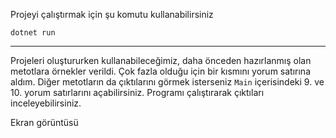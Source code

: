 Projeyi çalıştırmak için şu komutu kullanabilirsiniz
<br>

    dotnet run

---

Projeleri oluştururken kullanabileceğimiz, daha önceden hazırlanmış olan metotlara örnekler verildi. Çok fazla olduğu için bir kısmını yorum satırına aldım. Diğer metotların da çıktılarını görmek isterseniz `Main` içerisindeki 9. ve 10. yorum satırlarını açabilirsiniz. Programı çalıştırarak çıktıları inceleyebilirsiniz. 

Ekran görüntüsü
<br>

